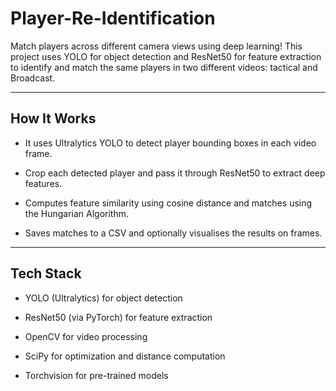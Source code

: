 # Player-Re-Identification

Match players across different camera views using deep learning!
This project uses YOLO for object detection and ResNet50 for feature extraction to identify and match the same players in two different videos: tactical and Broadcast.

---
## **How It Works**

- It uses Ultralytics YOLO to detect player bounding boxes in each video frame.

- Crop each detected player and pass it through ResNet50 to extract deep features.

- Computes feature similarity using cosine distance and matches using the Hungarian Algorithm.

- Saves matches to a CSV and optionally visualises the results on frames.

---
## **Tech Stack**

- YOLO (Ultralytics) for object detection

- ResNet50 (via PyTorch) for feature extraction

- OpenCV for video processing

- SciPy for optimization and distance computation

- Torchvision for pre-trained models
